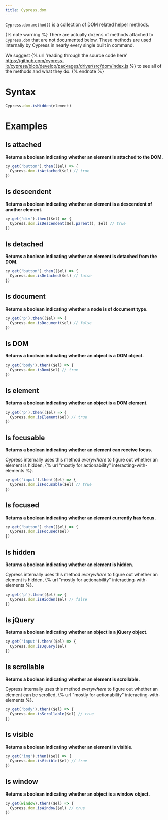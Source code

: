 ```yaml
---
title: Cypress.dom
---
```


`Cypress.dom.method()` is a collection of DOM related helper methods.

{% note warning %}
There are actually dozens of methods attached to `Cypress.dom` that are not documented below. These methods are used internally by Cypress in nearly every single built in command.

We suggest {% url 'reading through the source code here' https://github.com/cypress-io/cypress/blob/develop/packages/driver/src/dom/index.js %} to see all of the methods and what they do.
{% endnote %}

# Syntax

```javascript
Cypress.dom.isHidden(element)
```

# Examples

## Is attached

**Returns a boolean indicating whether an element is attached to the DOM.**

```javascript
cy.get('button').then(($el) => {
  Cypress.dom.isAttached($el) // true
})
```

## Is descendent

**Returns a boolean indicating whether an element is a descendent of another element.**

```javascript
cy.get('div').then(($el) => {
  Cypress.dom.isDescendent($el.parent(), $el) // true
})
```

## Is detached

**Returns a boolean indicating whether an element is detached from the DOM.**

```javascript
cy.get('button').then(($el) => {
  Cypress.dom.isDetached($el) // false
})
```

## Is document

**Returns a boolean indicating whether a node is of document type.**

```javascript
cy.get('p').then(($el) => {
  Cypress.dom.isDocument($el) // false
})
```

## Is DOM

**Returns a boolean indicating whether an object is a DOM object.**

```javascript
cy.get('body').then(($el) => {
  Cypress.dom.isDom($el) // true
})
```

## Is element

**Returns a boolean indicating whether an object is a DOM element.**

```javascript
cy.get('p').then(($el) => {
  Cypress.dom.isElement($el) // true
})
```

## Is focusable

**Returns a boolean indicating whether an element can receive focus.**

Cypress internally uses this method *everywhere* to figure out whether an element is hidden, {% url "mostly for actionability" interacting-with-elements %}.

```javascript
cy.get('input').then(($el) => {
  Cypress.dom.isFocusable($el) // true
})
```

## Is focused

**Returns a boolean indicating whether an element currently has focus.**

```javascript
cy.get('button').then(($el) => {
  Cypress.dom.isFocused($el)
})
```

## Is hidden

**Returns a boolean indicating whether an element is hidden.**

Cypress internally uses this method *everywhere* to figure out whether an element is hidden, {% url "mostly for actionability" interacting-with-elements %}.

```javascript
cy.get('p').then(($el) => {
  Cypress.dom.isHidden($el) // false
})
```

## Is jQuery

**Returns a boolean indicating whether an object is a jQuery object.**

```javascript
cy.get('input').then(($el) => {
  Cypress.dom.isJquery($el)
})
```

## Is scrollable

**Returns a boolean indicating whether an element is scrollable.**

Cypress internally uses this method *everywhere* to figure out whether an element can be scrolled, {% url "mostly for actionability" interacting-with-elements %}.

```javascript
cy.get('body').then(($el) => {
  Cypress.dom.isScrollable($el) // true
})
```

## Is visible

**Returns a boolean indicating whether an element is visible.**

```javascript
cy.get('img').then(($el) => {
  Cypress.dom.isVisible($el) // true
})
```

## Is window

**Returns a boolean indicating whether an object is a window object.**

```javascript
cy.get(window).then(($el) => {
  Cypress.dom.isWindow($el) // true
})
```
